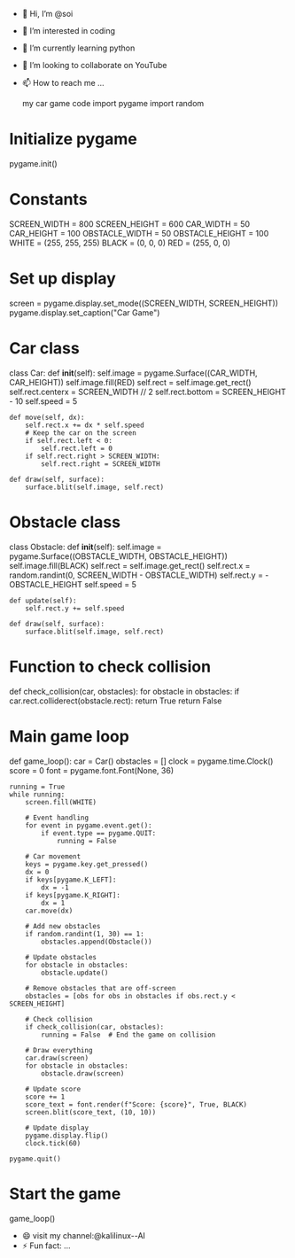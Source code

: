 - 👋 Hi, I’m @soi
- 👀 I’m interested in coding 
- 🌱 I’m currently learning python 
- 💞️ I’m looking to collaborate on YouTube 
- 📫 How to reach me ...

  my car game code
  import pygame
import random

# Initialize pygame
pygame.init()

# Constants
SCREEN_WIDTH = 800
SCREEN_HEIGHT = 600
CAR_WIDTH = 50
CAR_HEIGHT = 100
OBSTACLE_WIDTH = 50
OBSTACLE_HEIGHT = 100
WHITE = (255, 255, 255)
BLACK = (0, 0, 0)
RED = (255, 0, 0)

# Set up display
screen = pygame.display.set_mode((SCREEN_WIDTH, SCREEN_HEIGHT))
pygame.display.set_caption("Car Game")

# Car class
class Car:
    def __init__(self):
        self.image = pygame.Surface((CAR_WIDTH, CAR_HEIGHT))
        self.image.fill(RED)
        self.rect = self.image.get_rect()
        self.rect.centerx = SCREEN_WIDTH // 2
        self.rect.bottom = SCREEN_HEIGHT - 10
        self.speed = 5

    def move(self, dx):
        self.rect.x += dx * self.speed
        # Keep the car on the screen
        if self.rect.left < 0:
            self.rect.left = 0
        if self.rect.right > SCREEN_WIDTH:
            self.rect.right = SCREEN_WIDTH

    def draw(self, surface):
        surface.blit(self.image, self.rect)

# Obstacle class
class Obstacle:
    def __init__(self):
        self.image = pygame.Surface((OBSTACLE_WIDTH, OBSTACLE_HEIGHT))
        self.image.fill(BLACK)
        self.rect = self.image.get_rect()
        self.rect.x = random.randint(0, SCREEN_WIDTH - OBSTACLE_WIDTH)
        self.rect.y = -OBSTACLE_HEIGHT
        self.speed = 5

    def update(self):
        self.rect.y += self.speed

    def draw(self, surface):
        surface.blit(self.image, self.rect)

# Function to check collision
def check_collision(car, obstacles):
    for obstacle in obstacles:
        if car.rect.colliderect(obstacle.rect):
            return True
    return False

# Main game loop
def game_loop():
    car = Car()
    obstacles = []
    clock = pygame.time.Clock()
    score = 0
    font = pygame.font.Font(None, 36)

    running = True
    while running:
        screen.fill(WHITE)

        # Event handling
        for event in pygame.event.get():
            if event.type == pygame.QUIT:
                running = False

        # Car movement
        keys = pygame.key.get_pressed()
        dx = 0
        if keys[pygame.K_LEFT]:
            dx = -1
        if keys[pygame.K_RIGHT]:
            dx = 1
        car.move(dx)

        # Add new obstacles
        if random.randint(1, 30) == 1:
            obstacles.append(Obstacle())

        # Update obstacles
        for obstacle in obstacles:
            obstacle.update()

        # Remove obstacles that are off-screen
        obstacles = [obs for obs in obstacles if obs.rect.y < SCREEN_HEIGHT]

        # Check collision
        if check_collision(car, obstacles):
            running = False  # End the game on collision

        # Draw everything
        car.draw(screen)
        for obstacle in obstacles:
            obstacle.draw(screen)

        # Update score
        score += 1
        score_text = font.render(f"Score: {score}", True, BLACK)
        screen.blit(score_text, (10, 10))

        # Update display
        pygame.display.flip()
        clock.tick(60)

    pygame.quit()

# Start the game
game_loop()
- 😄 visit my channel:@kalilinux--AI
- ⚡ Fun fact: ...

<!---
Ranchhodbhaioo7/Ranchhodbhaioo7 is a ✨ special ✨ repository because its `README.md` (this file) appears on your GitHub profile.
You can click the Preview link to take a look at your changes.
--->
